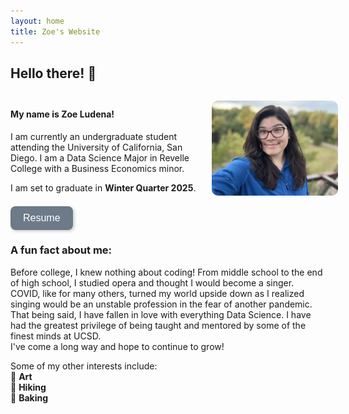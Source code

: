 ```yaml
---
layout: home
title: Zoe's Website
---
```


## Hello there! 👋  

<div style="display: flex; align-items: center; justify-content: space-between;">
    
   <div style="max-width: 60%;">
       <h4>My name is Zoe Ludena!</h4>
       <p>I am currently an undergraduate student attending the University of California, San Diego. I am a Data Science Major in Revelle College with a Business Economics minor.</p>
       <p>I am set to graduate in <strong>Winter Quarter 2025</strong>.</p>
   </div>

   <img src="/assets/images/portrait.jpg" 
        style="width: 300px; height: auto; border-radius: 10px; margin-left: 20px;">
</div>   

<a href="/assets/files/resume.pdf" target="_blank">
            <button style="background-color: #6C7A89; color: white; border: none; padding: 10px 20px; 
                   border-radius: 8px; font-size: 16px; cursor: pointer; transition: 0.3s; 
                   box-shadow: 2px 2px 5px rgba(0, 0, 0, 0.2);">
                Resume
            </button>
        </a>

### A fun fact about me:  
Before college, I knew nothing about coding! From middle school to the end of high school, I studied opera and thought I would become a singer.  
COVID, like for many others, turned my world upside down as I realized singing would be an unstable profession in the fear of another pandemic.  
That being said, I have fallen in love with everything Data Science. I have had the greatest privilege of being taught and mentored by some of the finest minds at UCSD.  
I've come a long way and hope to continue to grow!  

Some of my other interests include:  
🎨 **Art**  
🥾 **Hiking**  
🍰 **Baking**  


<script type="text/javascript" async 
  id="MathJax-script" 
  src="https://cdn.jsdelivr.net/npm/mathjax@3/es5/tex-mml-chtml.js">
</script>
<script>
  window.MathJax = {
    tex: {
      inlineMath: [['$', '$'], ['\\(', '\\)']],
      displayMath: [['$$', '$$'], ['\\[', '\\]']]
    },
    svg: {
      fontCache: 'global'
    }
  };
</script>
